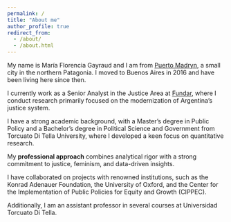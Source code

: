 ```yaml
---
permalink: /
title: "About me"
author_profile: true
redirect_from: 
  - /about/
  - /about.html
---
```


My name is María Florencia Gayraud and I am from [Puerto Madryn](https://maps.app.goo.gl/qLUe9vPnX6wTbhtB8), a small city in the northern Patagonia. I moved to Buenos Aires in 2016 and have been living here since then. 

I currently work as a Senior Analyst in the Justice Area at [Fundar](https://fund.ar), where I conduct research primarily focused on the modernization of Argentina’s justice system. 

I have a strong academic background, with a Master’s degree in Public Policy and a Bachelor’s degree in Political Science and Government from Torcuato Di Tella University, where I developed a keen focus on quantitative research. 

My **professional approach** combines analytical rigor with a strong commitment to justice, feminism, and data-driven insights.

I have collaborated on projects with renowned institutions, such as the Konrad Adenauer Foundation, the University of Oxford, and the Center for the Implementation of Public Policies for Equity and Growth (CIPPEC). 

Additionally, I am an assistant professor in several courses at Universidad Torcuato Di Tella. 